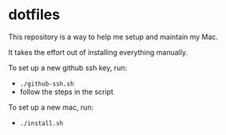 # dotfiles
This repository is a way to help me setup and maintain my Mac. 

It takes the effort out of installing everything manually. 

To set up a new github ssh key, run:
* `./github-ssh.sh`
* follow the steps in the script

To set up a new mac, run:
- `./install.sh`